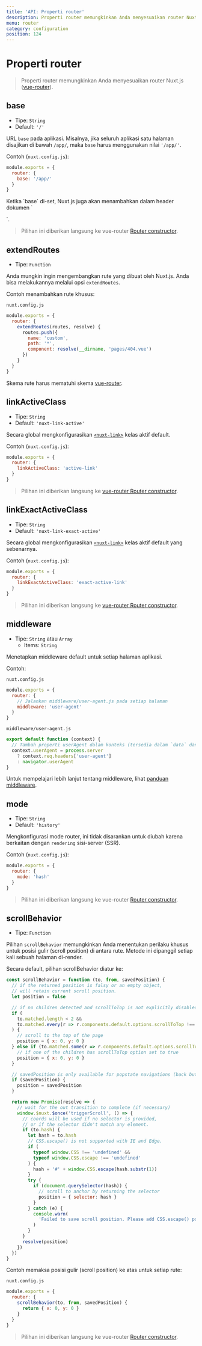 ```yaml
---
title: 'API: Properti router'
description: Properti router memungkinkan Anda menyesuaikan router Nuxt.js.
menu: router
category: configuration
position: 124
---
```


# Properti router

> Properti router memungkinkan Anda menyesuaikan router Nuxt.js ([vue-router](https://router.vuejs.org/en/)).

## base

- Tipe: `String`
- Default: `'/'`

URL `base` pada aplikasi. Misalnya, jika seluruh aplikasi satu halaman disajikan di bawah `/app/`, maka `base` harus menggunakan nilai `'/app/'`.

Contoh (`nuxt.config.js`):

```js
module.exports = {
  router: {
    base: '/app/'
  }
}
```

<div class="Alert Alert-blue">Ketika `base` di-set, Nuxt.js juga akan menambahkan dalam header dokumen `<base href="%7B%7B%20router.base%20%7D%7D">

`.

</div>

> Pilihan ini diberikan langsung ke vue-router [Router constructor](https://router.vuejs.org/en/api/options.html).

## extendRoutes

- Tipe: `Function`

Anda mungkin ingin mengembangkan rute yang dibuat oleh Nuxt.js. Anda bisa melakukannya melalui opsi `extendRoutes`.

Contoh menambahkan rute khusus:

`nuxt.config.js`

```js
module.exports = {
  router: {
    extendRoutes(routes, resolve) {
      routes.push({
        name: 'custom',
        path: '*',
        component: resolve(__dirname, 'pages/404.vue')
      })
    }
  }
}
```

Skema rute harus mematuhi skema [vue-router](https://router.vuejs.org/en/).

## linkActiveClass

- Tipe: `String`
- Default: `'nuxt-link-active'`

Secara global mengkonfigurasikan [`<nuxt-link>`](/api/components-nuxt-link) kelas aktif default.

Contoh (`nuxt.config.js`):

```js
module.exports = {
  router: {
    linkActiveClass: 'active-link'
  }
}
```

> Pilihan ini diberikan langsung ke [vue-router Router constructor](https://router.vuejs.org/en/api/options.html).

## linkExactActiveClass

- Tipe: `String`
- Default: `'nuxt-link-exact-active'`

Secara global mengkonfigurasikan [`<nuxt-link>`](/api/components-nuxt-link) kelas aktif default yang sebenarnya.

Contoh (`nuxt.config.js`):

```js
module.exports = {
  router: {
    linkExactActiveClass: 'exact-active-link'
  }
}
```

> Pilihan ini diberikan langsung ke [vue-router Router constructor](https://router.vuejs.org/en/api/options.html).

## middleware

- Tipe: `String` atau `Array`
  - Items: `String`

Menetapkan middleware default untuk setiap halaman aplikasi.

Contoh:

`nuxt.config.js`

```js
module.exports = {
  router: {
    // Jalankan middleware/user-agent.js pada setiap halaman
    middleware: 'user-agent'
  }
}
```

`middleware/user-agent.js`

```js
export default function (context) {
  // Tambah properti userAgent dalam konteks (tersedia dalam `data` dan `fetch`)
  context.userAgent = process.server
    ? context.req.headers['user-agent']
    : navigator.userAgent
}
```

Untuk mempelajari lebih lanjut tentang middleware, lihat [panduan middleware](/guide/routing#middleware).

## mode

- Tipe: `String`
- Default: `'history'`

Mengkonfigurasi mode router, ini tidak disarankan untuk diubah karena berkaitan dengan `rendering` sisi-server (SSR).

Contoh (`nuxt.config.js`):

```js
module.exports = {
  router: {
    mode: 'hash'
  }
}
```

> Pilihan ini diberikan langsung ke vue-router [Router constructor](https://router.vuejs.org/en/api/options.html).

## scrollBehavior

- Tipe: `Function`

Pilihan `scrollBehavior` memungkinkan Anda menentukan perilaku khusus untuk posisi gulir (scroll position) di antara rute. Metode ini dipanggil setiap kali sebuah halaman di-render.

Secara default, pilihan scrollBehavior diatur ke:

```js
const scrollBehavior = function (to, from, savedPosition) {
  // if the returned position is falsy or an empty object,
  // will retain current scroll position.
  let position = false

  // if no children detected and scrollToTop is not explicitly disabled
  if (
    to.matched.length < 2 &&
    to.matched.every(r => r.components.default.options.scrollToTop !== false)
  ) {
    // scroll to the top of the page
    position = { x: 0, y: 0 }
  } else if (to.matched.some(r => r.components.default.options.scrollToTop)) {
    // if one of the children has scrollToTop option set to true
    position = { x: 0, y: 0 }
  }

  // savedPosition is only available for popstate navigations (back button)
  if (savedPosition) {
    position = savedPosition
  }

  return new Promise(resolve => {
    // wait for the out transition to complete (if necessary)
    window.$nuxt.$once('triggerScroll', () => {
      // coords will be used if no selector is provided,
      // or if the selector didn't match any element.
      if (to.hash) {
        let hash = to.hash
        // CSS.escape() is not supported with IE and Edge.
        if (
          typeof window.CSS !== 'undefined' &&
          typeof window.CSS.escape !== 'undefined'
        ) {
          hash = '#' + window.CSS.escape(hash.substr(1))
        }
        try {
          if (document.querySelector(hash)) {
            // scroll to anchor by returning the selector
            position = { selector: hash }
          }
        } catch (e) {
          console.warn(
            'Failed to save scroll position. Please add CSS.escape() polyfill (https://github.com/mathiasbynens/CSS.escape).'
          )
        }
      }
      resolve(position)
    })
  })
}
```

Contoh memaksa posisi gulir (scroll position) ke atas untuk setiap rute:

`nuxt.config.js`

```js
module.exports = {
  router: {
    scrollBehavior(to, from, savedPosition) {
      return { x: 0, y: 0 }
    }
  }
}
```

> Pilihan ini diberikan langsung ke vue-router [Router constructor](https://router.vuejs.org/en/api/options.html).

